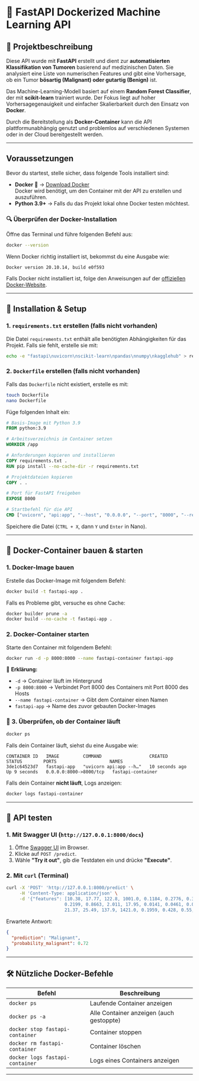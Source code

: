 # 🚀 FastAPI Dockerized Machine Learning API

## 📌 Projektbeschreibung

Diese API wurde mit **FastAPI** erstellt und dient zur **automatisierten Klassifikation von Tumoren** basierend auf medizinischen Daten. Sie analysiert eine Liste von numerischen Features und gibt eine Vorhersage, ob ein Tumor **bösartig (Malignant) oder gutartig (Benign)** ist. 

Das Machine-Learning-Modell basiert auf einem **Random Forest Classifier**, der mit **scikit-learn** trainiert wurde. Der Fokus liegt auf hoher Vorhersagegenauigkeit und einfacher Skalierbarkeit durch den Einsatz von **Docker**. 

Durch die Bereitstellung als **Docker-Container** kann die API plattformunabhängig genutzt und problemlos auf verschiedenen Systemen oder in der Cloud bereitgestellt werden.

---

## Voraussetzungen

Bevor du startest, stelle sicher, dass folgende Tools installiert sind:

- **Docker** 🐳 → [Download Docker](https://www.docker.com/products/docker-desktop/)  
  Docker wird benötigt, um den Container mit der API zu erstellen und auszuführen.
- **Python 3.9+** → Falls du das Projekt lokal ohne Docker testen möchtest.

### 🔍 Überprüfen der Docker-Installation

Öffne das Terminal und führe folgenden Befehl aus:

```bash
docker --version
```

Wenn Docker richtig installiert ist, bekommst du eine Ausgabe wie:

```
Docker version 20.10.14, build e0f593
```

Falls Docker nicht installiert ist, folge den Anweisungen auf der [offiziellen Docker-Website](https://www.docker.com/products/docker-desktop/).

---

## 📌 Installation & Setup

### 1. `requirements.txt` erstellen (falls nicht vorhanden)

Die Datei `requirements.txt` enthält alle benötigten Abhängigkeiten für das Projekt. Falls sie fehlt, erstelle sie mit:

```bash
echo -e "fastapi\nuvicorn\nscikit-learn\npandas\nnumpy\nkagglehub" > requirements.txt
```

### 2. `Dockerfile` erstellen (falls nicht vorhanden)

Falls das `Dockerfile` nicht existiert, erstelle es mit:

```bash
touch Dockerfile
nano Dockerfile
```

Füge folgenden Inhalt ein:

```dockerfile
# Basis-Image mit Python 3.9
FROM python:3.9

# Arbeitsverzeichnis im Container setzen
WORKDIR /app

# Anforderungen kopieren und installieren
COPY requirements.txt .
RUN pip install --no-cache-dir -r requirements.txt

# Projektdateien kopieren
COPY . .

# Port für FastAPI freigeben
EXPOSE 8000

# Startbefehl für die API
CMD ["uvicorn", "api:app", "--host", "0.0.0.0", "--port", "8000", "--reload"]
```

Speichere die Datei (`CTRL + X`, dann `Y` und `Enter` in Nano).

---

## 🐳 Docker-Container bauen & starten

### 1. Docker-Image bauen

Erstelle das Docker-Image mit folgendem Befehl:

```bash
docker build -t fastapi-app .
```

Falls es Probleme gibt, versuche es ohne Cache:

```bash
docker builder prune -a
docker build --no-cache -t fastapi-app .
```

### 2. Docker-Container starten

Starte den Container mit folgendem Befehl:

```bash
docker run -d -p 8000:8000 --name fastapi-container fastapi-app
```

📌 **Erklärung:**

- `-d` → Container läuft im Hintergrund
- `-p 8000:8000` → Verbindet Port 8000 des Containers mit Port 8000 des Hosts
- `--name fastapi-container` → Gibt dem Container einen Namen
- `fastapi-app` → Name des zuvor gebauten Docker-Images

### 🔎 3. Überprüfen, ob der Container läuft

```bash
docker ps
```

Falls dein Container läuft, siehst du eine Ausgabe wie:

```
CONTAINER ID   IMAGE         COMMAND                  CREATED        STATUS        PORTS                    NAMES
3de1c64523d7   fastapi-app   "uvicorn api:app --h…"   10 seconds ago   Up 9 seconds   0.0.0.0:8000->8000/tcp   fastapi-container
```

Falls dein Container **nicht läuft**, Logs anzeigen:

```bash
docker logs fastapi-container
```

---

## 🚀 API testen

### 1. Mit Swagger UI (`http://127.0.0.1:8000/docs`)

1. Öffne [Swagger UI](http://127.0.0.1:8000/docs) im Browser.
2. Klicke auf `POST /predict`.
3. Wähle **"Try it out"**, gib die Testdaten ein und drücke **"Execute"**.

### 2. Mit `curl` (Terminal)

```bash
curl -X 'POST' 'http://127.0.0.1:8000/predict' \
     -H 'Content-Type: application/json' \
     -d '{"features": [10.38, 17.77, 122.8, 1001.0, 0.1184, 0.2776, 0.3001, 0.1471, 0.2419, 0.07871, 
                      0.2199, 0.8663, 2.011, 17.95, 0.0141, 0.0461, 0.05999, 0.01738, 0.0233, 0.00743, 
                      21.37, 25.49, 137.9, 1421.0, 0.1959, 0.428, 0.55, 0.2663, 0.4601, 0.1189, 0.1]}'
```

Erwartete Antwort:

```json
{
  "prediction": "Malignant",
  "probability_malignant": 0.72
}
```

---

## 🛠 Nützliche Docker-Befehle

| Befehl                          | Beschreibung                             |
| ------------------------------- | ---------------------------------------- |
| `docker ps`                     | Laufende Container anzeigen              |
| `docker ps -a`                  | Alle Container anzeigen (auch gestoppte) |
| `docker stop fastapi-container` | Container stoppen                        |
| `docker rm fastapi-container`   | Container löschen                        |
| `docker logs fastapi-container` | Logs eines Containers anzeigen           |

---





